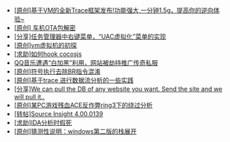 + [[原创]基于VM的全新Trace框架发布!功能强大,一分钟1.5g，提高你的逆向体验~](https://bbs.kanxue.com/thread-285471.htm)
+ [[原创]  车机OTA包解密](https://bbs.kanxue.com/thread-285256.htm)
+ [[分享]任务管理器中右键菜单，“UAC虚拟化”菜单的实现](https://bbs.kanxue.com/thread-284216.htm)
+ [[原创]vm虚拟机的初探](https://bbs.kanxue.com/thread-284883.htm)
+ [[求助]如何hook cocosjs](https://bbs.kanxue.com/thread-285475.htm)
+ [QQ音乐遭遇“白加黑”利用，网站被劫持推广传奇私服](https://bbs.kanxue.com/thread-285329.htm)
+ [[原创]符号执行去除BR指令混淆](https://bbs.kanxue.com/thread-280737.htm)
+ [[原创]基于trace 进行数据流分析的一些实践](https://bbs.kanxue.com/thread-285243.htm)
+ [[分享]We can pull the DB of any website you want. Send the site and we will pull it..](https://bbs.kanxue.com/thread-285474.htm)
+ [[原创]某PC游戏残血ACE反作弊ring3下的绕过分析](https://bbs.kanxue.com/thread-284667.htm)
+ [[转帖]Source Insight 4.00.0139](https://bbs.kanxue.com/thread-282312.htm)
+ [[求助]IDA分析时假死](https://bbs.kanxue.com/thread-282015.htm)
+ [[原创]猜测性说明：windows第二版的栈展开](https://bbs.kanxue.com/thread-285476.htm)
